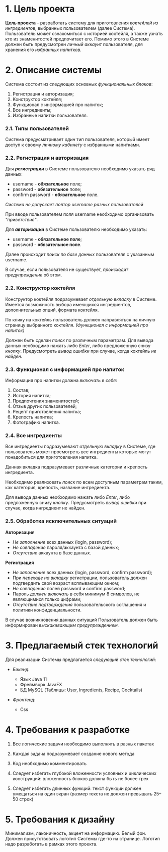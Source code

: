 # 1. Цель проекта

**Цель проекта** - разработать систему для приготовления *коктейлей из ингредиентов*, выбранных пользователем (далее Система).
Пользователь может ознакомиться с историей коктейля, а также узнать кто из знаменитостей предпочитает его. Помимо этого
в Системе должен быть предусмотрен *личный аккаунт* пользователя, для хранения его *избранных напитков*.

# 2. Описание системы

Система состоит из следующих основных *функциональных блоков*:

1. Регистрация и авторизация;
2. Конструктор коктейля;
3. Функционал с информацией про напиток;
4. Все ингредиенты;
5. Избранные напитки пользователя.

### 2.1. Типы пользователей

Система предусматривает *один* тип пользователя, который имеет доступ к своему *личному кабинету* с избранными напитками.

### 2.2. Регистрация и авторизация

Для ***регистрации*** в Системе пользователю необходимо указать ряд данных:

- username - **обязательное** поле;
- password - **обязательное** поле;
- confirm password - **обязательное** поле.

*Система не допускает повтор username разных пользователей*

При вводе пользователем поля username необходимо организовать *"приветствие"*.

Для ***авторизации*** в Системе пользователю необходимо указать:

- username - **обязательное поле**;
- password - **обязательное поле**.

Далее происходит *поиск по базе данных* пользователя с указанным username.

В случае, если пользователя не существует, *происходит предупреждение* об этом.

### 2.2. Конструктор коктейля

Конструктор коктейля подразумевает *отдельную вкладку* в Системе. Имеется возможность выбора имеющихся ингредиентов,
дополнительных опций, формата коктейля.

По клику на коктейль пользователь должен направляться на личную страницу выбранного коктейля. *(Функционал с информацией про напиток)*

Должен быть сделан *поиск* по различным параметрам. Для вывода данных необходимо нажать либо *Enter*, либо предложенную снизу *кнопку*. Предусмотреть *вывод ошибки* при случае, когда коктейль *не найден*.

### 2.3. Функционал с информацией про напиток

Информация про напитки должна *включать в себя*:

1. Состав;
2. История напитка;
3. Предпочтения знаменитостей;
4. Отзыв других пользователей;
5. Рецепт приготовления напитка;
6. Крепость напитка;
7. Фотографию напитка.

### 2.4. Все ингредиенты

Все ингредиенты подразумевают *отдельную вкладку* в Системе, где пользователь может просмотреть все ингредиенты которые
могут понадобиться для приготовления напитка.

Данная вкладка подразумевает различные категории и крепость ингредиента. 

Необходимо реализовать *поиск* по всем доступным параметрам таким, как категория, крепость, название ингредиента.

Для вывода данных необходимо нажать либо *Enter*, либо предложенную снизу *кнопку*. Предусмотреть *вывод ошибки* при случае, когда ингредиент не найден.

### 2.5. Обработка исключительных ситуаций

**Авторизация**

- *Не заполнение* всех данных (login, password);
- *Не совпадение* пароля/аккаунта с базой данных;
- *Отсутствие* аккаунта в базе данных.

**Регистрация**

- *Не заполнение* всех данных (login, password, confirm password);
- При *переходе на вкладку* регистрации, пользователь должен подтвердить свой возраст всплывающим окном;
- *Не совпадение* полей password и confirm password;
- Пароль *должен включать* в себя минимум 8 символов, не являющимися только цифрами;
- *Отсутствие подтверждения* пользовательского соглашения и политики конфиденциальности. 

В случае возникновения данных ситуаций Пользователь должен быть информирован *выскакивающим предупреждением.*

# 3. Предлагаемый стек технологий

Для реализации Системы предлагается *следующий стек технологий*:

- *Бэкенд*:
    - Язык Java 11
    - Фреймворк JavaFX
    - БД MySQL (Таблицы: User, Ingredients, Recipe, Cocktails)

- *Фронтенд*:
    - Css

# 4. Требования к разработке

1. Все логические задачи необходимо выполнять в разных пакетах

2. Каждая задача подразумевает создание нового метода

3. Код необходимо комментировать

4. Следует избегать глубокой вложенности условных и циклических конструкций: вложенность блоков должна быть не более
   трех

5. Следует избегать длинных функций: текст функции должен умещаться на один экран (размер текста не должен превышать
   25–50 строк)

# 5. Требования к дизайну

Минимализм, лаконичность, акцент на информацию. Белый фон. Должен присутствовать логотип Системы где-то на странице.
Логотип надо разработать в рамках этого проекта.
